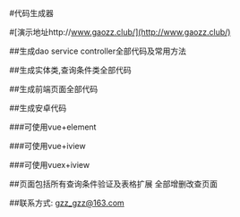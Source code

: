 #代码生成器

#[演示地址http://www.gaozz.club/](http://www.gaozz.club/)

##生成dao service controller全部代码及常用方法

##生成实体类,查询条件类全部代码

##生成前端页面全部代码

##生成安卓代码

###可使用vue+element

###可使用vue+iview

###可使用vuex+iview

##页面包括所有查询条件验证及表格扩展 全部增删改查页面

##联系方式: gzz_gzz@163.com
